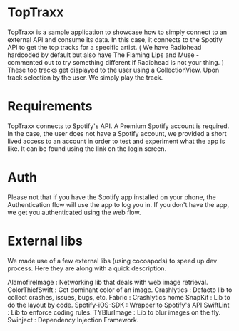 # TopTraxx

TopTraxx is a sample application to showcase how to simply connect to an external API 
and consume its data.  In this case, it connects to the Spotify API to get the top tracks 
for a specific artist. ( We have Radiohead hardcoded by default but also have 
The Flaming Lips and Muse - commented out to try something different if Radiohead is not
your thing. )  These top tracks get displayed to the user using a CollectionView.  Upon
track selection by the user.  We simply play the track.

# Requirements

TopTraxx connects to Spotify's API. A Premium Spotify account is required.  In the case,
the user does not have a Spotify account, we provided a short lived access to an account
in order to test and experiment what the app is like. It can be found using the link on 
the login screen.

# Auth

Please not that if you have the Spotify app installed on your phone, the Authentication
flow will use the app to log you in.  If you don't have the app, we get you authenticated
using the web flow.

# External libs

We made use of a few external libs (using cocoapods) to speed up dev process. Here they are
along with a quick description.

AlamofireImage : Networking lib that deals with web image retrieval.  
ColorThiefSwift : Get dominant color of an image.
Crashlytics : Defacto lib to collect crashes, issues, bugs, etc.
Fabric : Crashlytics home
SnapKit : Lib to do the layout by code.
Spotify-iOS-SDK : Wrapper to Spotify's API
SwiftLint : Lib to enforce coding rules.
TYBlurImage : Lib to blur images on the fly.
Swinject : Dependency Injection Framework.
